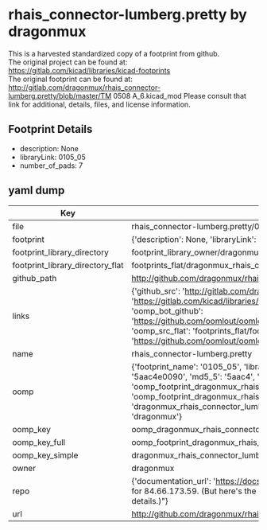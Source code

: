# rhais_connector-lumberg.pretty by dragonmux  
This is a harvested standardized copy of a footprint from github.  
The original project can be found at:  
https://gitlab.com/kicad/libraries/kicad-footprints  
The original footprint can be found at:
http://gitlab.com/dragonmux/rhais_connector-lumberg.pretty/blob/master/TM 0508 A_6.kicad_mod
Please consult that link for additional, details, files, and license information.  
## Footprint Details
* description: None  
* libraryLink: 0105_05  
* number_of_pads: 7  
## yaml dump  
| Key | Value |  
| --- | --- |  
| file | rhais_connector-lumberg.pretty/0105_05.kicad_mod |  
| footprint | {'description': None, 'libraryLink': '0105_05', 'number_of_pads': 7} |  
| footprint_library_directory | footprint_library_owner/dragonmux_rhais_connector-lumberg.pretty |  
| footprint_library_directory_flat | footprints_flat/dragonmux_rhais_connector_lumberg_0105_05/working |  
| github_path | http://github.com/dragonmux/rhais_connector-lumberg.pretty/blob/master/0105_05.kicad_mod |  
| links | {'github_src': 'http://gitlab.com/dragonmux/rhais_connector-lumberg.pretty/blob/master/TM 0508 A_6.kicad_mod', 'github_src_repo': 'https://gitlab.com/kicad/libraries/kicad-footprints', 'oomp_bot': 'footprints/dragonmux_rhais_connector_lumberg_0105_05/working', 'oomp_bot_github': 'https://github.com/oomlout/oomlout_oomp_footprint_bot/tree/main/footprints/dragonmux_rhais_connector_lumberg_0105_05/working', 'oomp_src_flat': 'footprints_flat/footprints_flat/dragonmux_rhais_connector_lumberg_0105_05/working', 'oomp_src_flat_github': 'https://github.com/oomlout/oomlout_oomp_footprint_src/tree/main/footprints_flat/dragonmux_rhais_connector_lumberg_0105_05/working'} |  
| name | rhais_connector-lumberg.pretty |  
| oomp | {'footprint_name': '0105_05', 'library_name': 'rhais_connector_lumberg', 'md5': '5aac4e00904f257f1e40e4e1ca3a683f', 'md5_10': '5aac4e0090', 'md5_5': '5aac4', 'md5_6': '5aac4e', 'oomp_key': 'oomp_dragonmux_rhais_connector_lumberg_0105_05', 'oomp_key_extra': 'oomp_footprint_dragonmux_rhais_connector_lumberg_0105_05', 'oomp_key_full': 'oomp_footprint_dragonmux_rhais_connector_lumberg_0105_05_5aac4e', 'oomp_key_simple': 'dragonmux_rhais_connector_lumberg_0105_05', 'original_filename': 'rhais_connector-lumberg.pretty/0105_05.kicad_mod', 'owner_name': 'dragonmux'} |  
| oomp_key | oomp_dragonmux_rhais_connector_lumberg_0105_05 |  
| oomp_key_full | oomp_footprint_dragonmux_rhais_connector_lumberg_0105_05 |  
| oomp_key_simple | dragonmux_rhais_connector_lumberg_0105_05 |  
| owner | dragonmux |  
| repo | {'documentation_url': 'https://docs.github.com/rest/overview/resources-in-the-rest-api#rate-limiting', 'message': "API rate limit exceeded for 84.66.173.59. (But here's the good news: Authenticated requests get a higher rate limit. Check out the documentation for more details.)"} |  
| url | http://github.com/dragonmux/rhais_connector-lumberg.pretty |  

